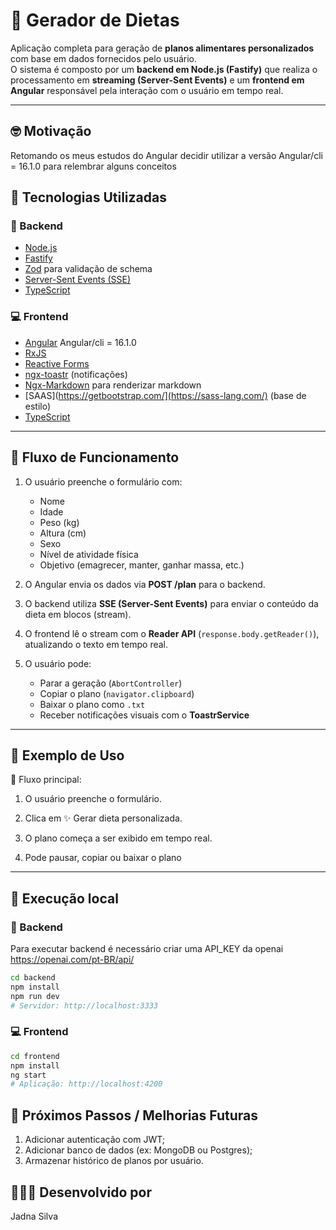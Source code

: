 # 🥗 Gerador de Dietas

Aplicação completa para geração de **planos alimentares personalizados** com base em dados fornecidos pelo usuário.  
O sistema é composto por um **backend em Node.js (Fastify)** que realiza o processamento em **streaming (Server-Sent Events)** e um **frontend em Angular** responsável pela interação com o usuário em tempo real.

---

## 🤓 Motivação

Retomando os meus estudos do Angular decidir utilizar a versão Angular/cli = 16.1.0 para relembrar alguns conceitos

## 🚀 Tecnologias Utilizadas

### 🧠 Backend

- [Node.js](https://nodejs.org/)
- [Fastify](https://fastify.dev/)
- [Zod](https://zod.dev/) para validação de schema
- [Server-Sent Events (SSE)](https://developer.mozilla.org/en-US/docs/Web/API/Server-sent_events)
- [TypeScript](https://www.typescriptlang.org/)

### 💻 Frontend

- [Angular](https://angular.dev/) Angular/cli = 16.1.0
- [RxJS](https://rxjs.dev/)
- [Reactive Forms](https://angular.io/guide/reactive-forms)
- [ngx-toastr](https://www.npmjs.com/package/ngx-toastr) (notificações)
- [Ngx-Markdown](https://www.npmjs.com/package/ngx-markdown) para renderizar markdown
- [SAAS](https://getbootstrap.com/](https://sass-lang.com/) (base de estilo)
- [TypeScript](https://www.typescriptlang.org/)

---

## 🧩 Fluxo de Funcionamento

1. O usuário preenche o formulário com:

   - Nome
   - Idade
   - Peso (kg)
   - Altura (cm)
   - Sexo
   - Nível de atividade física
   - Objetivo (emagrecer, manter, ganhar massa, etc.)

2. O Angular envia os dados via **POST /plan** para o backend.

3. O backend utiliza **SSE (Server-Sent Events)** para enviar o conteúdo da dieta em blocos (stream).

4. O frontend lê o stream com o **Reader API** (`response.body.getReader()`), atualizando o texto em tempo real.

5. O usuário pode:
   - Parar a geração (`AbortController`)
   - Copiar o plano (`navigator.clipboard`)
   - Baixar o plano como `.txt`
   - Receber notificações visuais com o **ToastrService**

---

## 🧾 Exemplo de Uso

💬 Fluxo principal:

1. O usuário preenche o formulário.

2. Clica em ✨ Gerar dieta personalizada.

3. O plano começa a ser exibido em tempo real.

4. Pode pausar, copiar ou baixar o plano

---

## 🧪 Execução local

### 🔧 Backend

Para executar backend é necessário criar uma API_KEY da openai https://openai.com/pt-BR/api/

```bash
cd backend
npm install
npm run dev
# Servidor: http://localhost:3333
```

### 💻 Frontend

```bash
cd frontend
npm install
ng start
# Aplicação: http://localhost:4200
```

## 🧭 Próximos Passos / Melhorias Futuras

1. Adicionar autenticação com JWT;
2. Adicionar banco de dados (ex: MongoDB ou Postgres);
3. Armazenar histórico de planos por usuário.

## 👩🏿‍💻 Desenvolvido por

Jadna Silva
